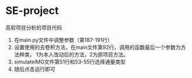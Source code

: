 # SE-project
高软项目分析的项目代码

1. 在main.py文件中调整参数（第187-191行）
2. 设置使用的去卷积方法，在main文件第92行，调用的函数最后一个参数为方法种类，
    1为本人改动后的方法，2为原项目方法。
3. simulateIMG文件第51行和53-55行选择通量类型
4. 随后点击运行即可